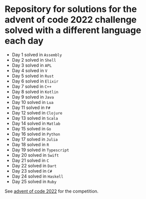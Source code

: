 # Repository for solutions for the advent of code 2022 challenge solved with a different language each day

- Day 1 solved in `Assembly`
- Day 2 solved in `Shell`
- Day 3 solved in `APL`
- Day 4 solved in `V`
- Day 5 solved in `Rust`
- Day 6 solved in `Elixir`
- Day 7 solved in `C++`
- Day 8 solved in `Kotlin`
- Day 9 solved in `Java`
- Day 10 solved in `Lua`
- Day 11 solved in `F#`
- Day 12 solved in `Clojure`
- Day 13 solved in `Scala`
- Day 14 solved in `Matlab`
- Day 15 solved in `Go`
- Day 16 solved in `Python`
- Day 17 solved in `Julia`
- Day 18 solved in `R`
- Day 19 solved in `Typescript`
- Day 20 solved in `Swift`
- Day 21 solved in `C`
- Day 22 solved in `Dart`
- Day 23 solved in `C#`
- Day 24 solved in `Haskell`
- Day 25 solved in `Ruby`

See [advent of code 2022](https://adventofcode.com/2022) for the competition.